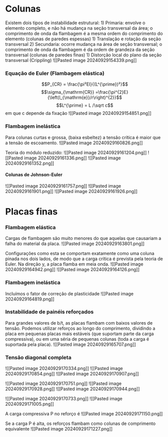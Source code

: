 # Colunas

Existem dois tipos de instabilidade estrutural:
	1) Primaria: envolve o elemento completo, e não há mudança na seção transversal da área; o comprimento de onda da flambagem é a mesma ordem do comprimento do elemento (colunas de paredes espessas)
		1) Translação e rotação da seção transversal
	2) Secundaria: ocorre mudança na área de seção transversal; o comprimento de onda da flambagem é da ordem de grandeza da seção transversal (colunas de paredes finas)
		1) Distorção local do plano da seção transversal (Crippling)
	![[Pasted image 20240929154339.png]]

### Equação de Euler (Flambagem elástica)

$$P_{CR} = \frac{\pi²EI}{(L^{\prime})²}$$
$$\sigma_{\mathrm{CR}} =\frac{\pi^{2}E}{\left(l_{\mathrm{e}}/r\right)^{2}}$$
$$L^{\prime} = L /\sqrt c$$
em que c depende da fixação
![[Pasted image 20240929154851.png]]

### Flambagem inelástica
Para colunas curtas e grossa, (baixa esbeltez) a tensão crítica é maior que a tensão de escoamento.
![[Pasted image 20240929160826.png]]

Teoria do módulo reduzido:
![[Pasted image 20240929161204.png]]
![[Pasted image 20240929161336.png]]
![[Pasted image 20240929161352.png]]

#### Colunas de Johnson-Euler
![[Pasted image 20240929161757.png]]
![[Pasted image 20240929161901.png]]
![[Pasted image 20240929161926.png]]


# Placas finas

### Flambagem elástica
Cargas de flambagem são muito menores do que aquelas que causariam a falha do material da placa.
![[Pasted image 20240929163801.png]]

Configurações como esta se comportam exatamente como uma coluna pinada nos dois lados, de modo que a carga crítica é prevista pela teoria de Euler.
Na direção y, a placa flamba em meia onda.
![[Pasted image 20240929164942.png]]
![[Pasted image 20240929164126.png]]

### Flambagem inelástica

Incluímos o fator de correção de plasticidade
![[Pasted image 20240929164819.png]]

### Instabilidade de painéis reforçados

Para grandes valores de b/t, as placas flambam com baixos valores de tensão.
Podemos utilizar reforços ao longo do comprimento, dividindo a placa em pequenas placas mais estáveis (que suportam parte da carga compressiva), ou em uma séria de pequenas colunas (toda a carga é suportada pela placa). 
![[Pasted image 20240929165707.png]]

### Tensão diagonal completa

![[Pasted image 20240929170334.png]]
![[Pasted image 20240929170854.png]]
![[Pasted image 20240929170907.png]]

![[Pasted image 20240929170751.png]]
![[Pasted image 20240929170928.png]]
![[Pasted image 20240929170944.png]]


![[Pasted image 20240929170733.png]]
![[Pasted image 20240929171005.png]]

A carga compressiva P no reforço é
![[Pasted image 20240929171150.png]]

Se a carga P é alta, os reforços flambam como colunas de comprimento equivalente 
![[Pasted image 20240929171227.png]]




